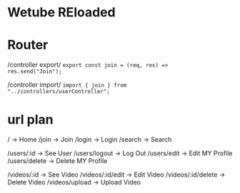 # Wetube REloaded

# Router

/controller export/
<code>export const join = (req, res) => res.send("Join");</code>

/controller import/
<code>import { join } from "../controllers/userController";</code>

# url plan

/ -> Home
/join -> Join
/login -> Login
/search -> Search

/users/:id -> See User
/users/logout -> Log Out
/users/edit -> Edit MY Profile
/users/delete -> Delete MY Profile

/videos/:id -> See Video
/videos/:id/edit -> Edit Video
/videos/:id/delete -> Delete Video
/videos/upload -> Upload Video
